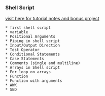 ### Shell Script
[visit here for tutorial notes and bonus project](https://github.com/herbertech/bash-intro-tutorial)
```
* first shell script
* variable
* Positional Arguments
* Piping in shell script
* Input/Output Direction
* Test Operator
* Conditional Statements
* Case Statements
* Comments (single and multiline)
* Arrays in Shell script
* For loop on arrays
* Function
* Function with arguments
* AWK
* SED
```
